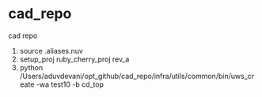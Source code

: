 # cad_repo
cad repo

1) source .aliases.nuv
2) setup_proj ruby_cherry_proj rev_a
3) python /Users/aduvdevani/opt_github/cad_repo/infra/utils/common/bin/uws_create -wa test10 -b cd_top
